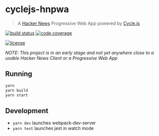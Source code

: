 # cyclejs-hnpwa

> A [Hacker News](https://news.ycombinator.com/) Progressive Web App powered by
> [Cycle.js](https://cycle.js.org/)

[![build status](https://img.shields.io/travis/jeysal/cyclejs-hnpwa/master.svg?style=flat-square)](https://travis-ci.org/jeysal/cyclejs-hnpwa)
[![code coverage](https://img.shields.io/codecov/c/github/jeysal/cyclejs-hnpwa/master.svg?style=flat-square)](https://codecov.io/gh/jeysal/cyclejs-hnpwa)

[![license](https://img.shields.io/github/license/jeysal/cyclejs-hnpwa.svg?style=flat-square)](https://github.com/jeysal/cyclejs-hnpwa/blob/master/LICENSE)

_NOTE: This project is in an early stage and not yet anywhere close to a usable
Hacker News Client or a Progressive Web App_

## Running

```bash
yarn
yarn build
yarn start
```

## Development

* `yarn dev` launches webpack-dev-server
* `yarn test` launches jest in watch mode
